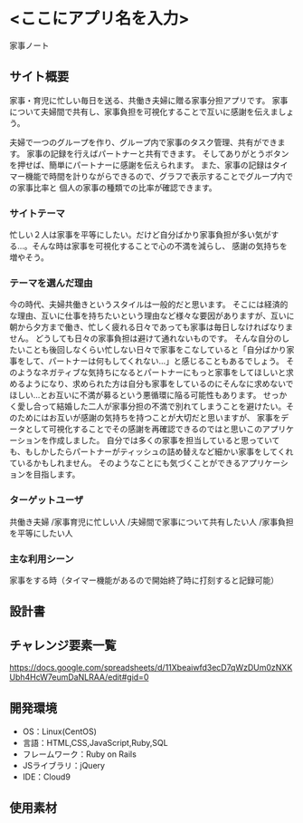 # <ここにアプリ名を入力>
家事ノート

## サイト概要
家事・育児に忙しい毎日を送る、共働き夫婦に贈る家事分担アプリです。
家事について夫婦間で共有し、家事負担を可視化することで互いに感謝を伝えましょう。

夫婦で一つのグループを作り、グループ内で家事のタスク管理、共有ができます。
家事の記録を行えばパートナーと共有できます。
そしてありがとうボタンを押せば、簡単にパートナーに感謝を伝えられます。
また、家事の記録はタイマー機能で時間を計りながらできるので、グラフで表示することでグループ内での家事比率と
個人の家事の種類での比率が確認できます。

### サイトテーマ
忙しい２人は家事を平等にしたい。だけど自分ばかり家事負担が多い気がする…。そんな時は家事を可視化することで心の不満を減らし、
感謝の気持ちを増やそう。

### テーマを選んだ理由
今の時代、夫婦共働きというスタイルは一般的だと思います。
そこには経済的な理由、互いに仕事を持ちたいという理由など様々な要因がありますが、互いに朝から夕方まで働き、忙しく疲れる日々であっても家事は毎日しなければなりません。
どうしても日々の家事負担は避けて通れないものです。
そんな自分のしたいことも後回しなくらい忙しない日々で家事をこなしていると「自分ばかり家事をして、パートナーは何もしてくれない…」と感じることもあるでしょう。
そのようなネガティブな気持ちになるとパートナーにもっと家事をしてほしいと求めるようになり、求められた方は自分も家事をしているのにそんなに求めないでほしい…とお互いに不満が募るという悪循環に陥る可能性もあります。
せっかく愛し合って結婚した二人が家事分担の不満で別れてしまうことを避けたい。そのためにはお互いが感謝の気持ちを持つことが大切だと思いますが、
家事をデータとして可視化することでその感謝を再確認できるのではと思いこのアプリケーションを作成しました。
自分では多くの家事を担当していると思っていても、もしかしたらパートナーがティッシュの詰め替えなど細かい家事をしてくれているかもしれません。
そのようなことにも気づくことができるアプリケーションを目指します。

### ターゲットユーザ
共働き夫婦
/家事育児に忙しい人
/夫婦間で家事について共有したい人
/家事負担を平等にしたい人


### 主な利用シーン
家事をする時（タイマー機能があるので開始終了時に打刻すると記録可能）

## 設計書


## チャレンジ要素一覧
https://docs.google.com/spreadsheets/d/11Xbeaiwfd3ecD7qWzDUm0zNXKUbh4HcW7eumDaNLRAA/edit#gid=0

## 開発環境
- OS：Linux(CentOS)
- 言語：HTML,CSS,JavaScript,Ruby,SQL
- フレームワーク：Ruby on Rails
- JSライブラリ：jQuery
- IDE：Cloud9

## 使用素材
